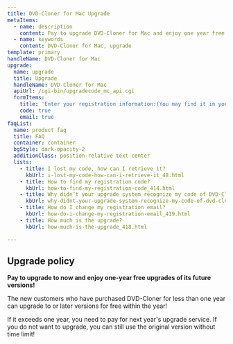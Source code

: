 ```yaml
---
title: DVD-Cloner for Mac Upgrade
metaItems:
  - name: description
    content: Pay to upgrade DVD-Cloner for Mac and enjoy one year free updates.
  - name: keywords
    content: DVD-Cloner for Mac, upgrade
template: primary 
handleName: DVD-Cloner for Mac
upgrade:
  name: upgrade
  title: Upgrade
  handleName: DVD-Cloner for Mac
  apiUrl: /cgi-bin/upgradecode_mc_api.cgi
  formItems:
    title: 'Enter your registration information:(You may find it in your order confirmation Email)'
    code: true
    email: true
faqList:
  name: product faq
  title: FAQ
  container: container
  bgStyle: dark-opacity-2
  additionClass: position-relative text-center
  lists:
    - title: I lost my code, how can I retrieve it?
      kbUrl: i-lost-my-code-how-can-i-retrieve-it_48.html
    - title: How to find my registration code?
      kbUrl: how-to-find-my-registration-code_414.html
    - title: Why didn’t your upgrade system recognize my code of DVD-Cloner for Mac?
      kbUrl: why-didnt-your-upgrade-system-recognize-my-code-of-dvd-cloner-for-mac_420.html
    - title: How do I change my registration email?
      kbUrl: how-do-i-change-my-registration-email_419.html
    - title: How much is the upgrade?
      kbUrl: how-much-is-the-upgrade_418.html     

---
```


## Upgrade policy

**Pay to upgrade to <item-info :handlename="handleName"></item-info> now and enjoy one-year free upgrades of its future versions!**

The new customers who have purchased DVD-Cloner for less than one year can upgrade to <item-info :handlename="handleName"></item-info> or later versions for free within the year!

If it exceeds one year, you need to pay for next year's upgrade service. If you do not want to upgrade, you can still use the original version without time limit!